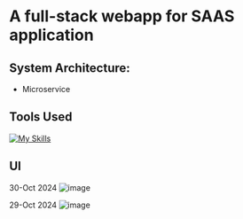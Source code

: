 # A full-stack webapp for SAAS application

## System Architecture:
- Microservice
  
## Tools Used

[![My Skills](https://skillicons.dev/icons?i=html,css,javascript,python&theme=light)](https://skillicons.dev)

## UI

30-Oct 2024
![image](https://github.com/user-attachments/assets/dd26c76a-733c-4067-b49c-50d90ce3ab4b)

29-Oct 2024
![image](https://github.com/user-attachments/assets/f8ceb44e-0a9c-41f9-9920-69b1aad17185)
